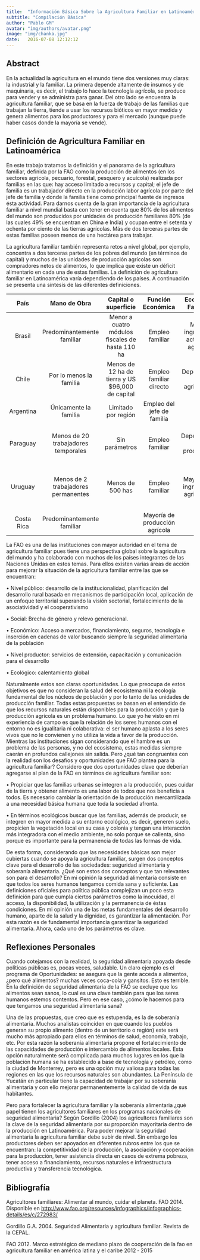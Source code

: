 ```yaml
---
title:  "Información Básica Sobre la Agricultura Familiar en Latinoamérica"
subtitle: "Compilación Básica"
author: "Pablo GM"
avatar: "img/authors/avatar.png"
image: "img/chanka.jpg"
date:   2016-07-08 12:12:12
---
```


## Abstract
En la actualidad la agricultura en el mundo tiene dos versiones muy claras: la industrial y la familiar. La primera depende altamente de insumos y de maquinaria, es decir, el trabajo lo hace la tecnología agrícola, se produce para vender y se administra para ganar. Del otro lado se encuentra la agricultura familiar, que se basa en la fuerza de trabajo de las familias que trabajan la tierra, tiende a usar los recursos bióticos en mayor medida y genera alimentos para los productores y para el mercado (aunque puede haber casos donde la mayoría se vende).

## Definición de Agricultura Familiar en Latinoamérica

En este trabajo tratamos la definición y el panorama de la agricultura familiar, definida por la FAO como la producción de alimentos (en los sectores agrícola, pecuario, forestal, pesquero y acuícola) realizada por familias en las que: hay acceso limitado a recursos y capital; el jefe de familia es un trabajador directo en la producción labor agrícola por parte del jefe de familia y donde la familia tiene como principal fuente de ingresos ésta actividad.
Para darnos cuenta de la gran importancia de la agricultura familiar a nivel mundial basta con tener en cuenta que 80% de los alimentos del mundo son producidos por unidades de producción familiares 80% (de las cuales 49% se encuentran en China e India) y ocupan entre el setenta y ochenta por ciento de las tierras agrícolas. Más de dos terceras partes de estas familias poseen menos de una hectárea para trabajar. 

La agricultura familiar también representa retos a nivel global, por ejemplo, concentra a dos terceras partes de los pobres del mundo (en términos de capital) y muchos de las unidades de producción agrícolas son compradores netos de alimentos, lo que implica que existe un déficit alimentario en cada una de estas familias.
La definición de agricultura familiar en Latinoamérica varía dependiendo de los países. A continuación se presenta una síntesis de las diferentes definiciones.

| País        | Mano de Obra        | Capital o superficie | Función Económica     | Economía Familiar     | Otros                 |
| :---------: |:-------------------:| :-------------------:|  :-------------------:|  :-------------------:|  :-------------------:|
| Brasil      | Predominantemente familiar   |    Menor a cuatro módulos fiscales de hasta 110 ha   |  Empleo familiar    | Mayor ingreso en actividad agrícola     |    |    |
| Chile    | Por lo menos la familia      |  Menos de 12 ha de tierra y US $96,000 de capital |   Empleo familiar directo    |     Depende de la agricultura   |     |   |
| Argentina | Únicamente la familia     |  Limitado por región   | Empleo del jefe de familia   |               |   No incluye empresas   |    
| Paraguay |  Menos de 20 trabajadores temporales     |      Sin parámetros         |  Empleo familiar  |   Dependiente de producción |   Cercanía de la residencia al lugar de producción  |  
| Uruguay | Menos de 2 trabajadores permanentes  |  Menos de 500 has   |    Empleo familiar  |   Mayoría de ingreso por agricultura |    Menos de 50 km de la residencia al lugar de producción |      
| Costa Rica |    Predominantemente familiar   |               |        Mayoría de producción agrícola              |               |                      |     

La FAO es una de las instituciones con mayor autoridad en el tema de agricultura familiar pues tiene una perspectiva global sobre la agricultura del mundo y ha colaborado con muchos de los países integrantes de las Naciones Unidas en estos temas. Para ellos existen varias áreas de acción para mejorar la situación de la agricultura familiar entre las que se encuentran: 

•	Nivel público: desarrollo de la institucionalidad, planificación del desarrollo rural basada en mecanismos de participación local, aplicación de un enfoque territorial superando la visión sectorial, fortalecimiento de la asociatividad y el cooperativismo

•	Social: Brecha de género y relevo generacional.

•	Económico: Acceso a mercados, financiamiento, seguros, tecnología e inserción en cadenas de valor buscando siempre la seguridad alimentaria de la población

•	Nivel productor: servicios de extensión, capacitación y comunicación para el desarrollo

•	Ecológico: calentamiento global

Naturalmente estos son claras oportunidades. Lo que preocupa de estos objetivos es que no consideran la salud del ecosistema ni la ecología fundamental de los núcleos de población y por lo tanto de las unidades de producción familiar. Todas estas propuestas se basan en el entendido de que los recursos naturales están disponibles para la producción y que la producción agrícola es un problema humano. Lo que yo he visto en mi experiencia de campo es que la relación de los seres humanos con el entorno no es igualitaria ni colaborativa: el ser humano aplasta a los seres vivos que no le convienen y no utiliza la vida a favor de la producción. Mientras las instituciones sigan considerando que el hambre es un problema de las personas, y no del ecosistema, estas medidas siempre caerán en profundos callejones sin salida. 
Pero ¿qué tan congruentes con la realidad son los desafíos y oportunidades que FAO plantea para la agricultura familiar? Considero que dos oportunidades clave que deberían agregarse al plan de la FAO en términos de agricultura familiar son:

•	Propiciar que las familias urbanas se integren a la producción, pues cuidar de la tierra y obtener alimento es una labor de todos que nos beneficia a todos. Es necesario cambiar la orientación de la producción mercantilizada a una necesidad básica humana que toda la sociedad afronta.

•	En términos ecológicos buscar que las familias, además de producir, se integren en mayor medida a su entorno ecológico, es decir, generen suelo, propicien la vegetación local en su casa y colonia y tengan una interacción más integradora con el medio ambiente, no solo porque se calienta, sino porque es importante para la permanencia de todas las formas de vida.

De esta forma, considerando que las necesidades básicas son mejor cubiertas cuando se apoya la agricultura familiar, surgen dos conceptos clave para el desarrollo de las sociedades: seguridad alimentaria y soberanía alimentaria. ¿Qué son estos dos conceptos y que tan relevantes son para el desarrollo? 
En mi opinión la seguridad alimentaria consiste en que todos los seres humanos tengamos comida sana y suficiente. Las definiciones oficiales para política pública complejizan un poco esta definición para que cumpla ciertos parámetros como la inocuidad, el acceso, la disponibilidad, la utilización y la permanencia de éstas condiciones. En mi opinión una de las metas fundamentales del desarrollo humano, aparte de la salud y la dignidad, es garantizar la alimentación. Por esta razón es de fundamental importancia garantizar la seguridad alimentaria. Ahora, cada uno de los parámetros es clave.

## Reflexiones Personales

Cuando cotejamos con la realidad, la seguridad alimentaria apoyada desde políticas públicas es, pocas veces, saludable. Un claro ejemplo es el programa de Oportunidades: se asegura que la gente acceda a alimentos, ¿pero qué alimentos? muchas veces coca-cola y gansitos. Esto es terrible. En la definición de seguridad alimentaria de la FAO se excluye que los alimentos sean sanos, lo cual es una clave también para que los seres humanos estemos contentos. Pero en ese caso, ¿cómo le hacemos para que tengamos una seguridad alimentaria sana?

Una  de las propuestas, que creo que es estupenda, es la de soberanía alimentaria. Muchos analistas coinciden en que cuando los pueblos generan su propio alimento (dentro de un territorio o región) este será mucho más apropiado para ellos en términos de salud, economía, trabajo, etc. Por esta razón la soberanía alimentaria propone el fortalecimiento de las capacidades de producción e intercambio de alimentos locales. Esta opción naturalmente será complicada para muchos lugares en los que la población humana se ha establecido a base de tecnología y petróleo, como la ciudad de Monterrey, pero es una opción muy valiosa para todas las regiones en las que los recursos naturales son abundantes. La Península de Yucatán en particular tiene la capacidad de trabajar por su soberanía alimentaria y con ello mejorar permanentemente la calidad de vida de sus habitantes.

Pero para fortalecer la agricultura familiar y la soberanía alimentaria ¿qué papel tienen los agricultores familiares en los programas nacionales de seguridad alimentaria? Según Gordillo (2004) los agricultores familiares son la clave de la seguridad alimentaria por su proporción mayoritaria dentro de la producción en Latinoamérica. Para poder mejorar la seguridad alimentaria la agricultura familiar debe subir de nivel. Sin embargo los productores deben ser apoyados en diferentes rubros entre los que se encuentran: la competitividad de la producción, la asociación y cooperación para la producción, tener asistencia directa en casos de extrema pobreza, tener acceso a financiamiento, recursos naturales e infraestructura productiva y transferencia tecnológica.

## Bibliografía

Agricultores familiares: Alimentar al mundo, cuidar el planeta. FAO 2014. Disponible en http://www.fao.org/resources/infographics/infographics-details/es/c/272983/

Gordillo G.A. 2004. Seguridad Alimentaria y agricultura familiar. Revista de la CEPAL. 

FAO 2012. Marco estratégico de mediano plazo de cooperación de la fao en agricultura familiar en américa latina y el caribe 2012 ‐ 2015

